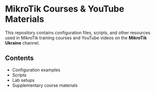 # MikroTik Courses & YouTube Materials

This repository contains configuration files, scripts, and other resources used in MikroTik training courses and YouTube videos on the **MikroTik Ukraine** channel.

## Contents
- Configuration examples
- Scripts
- Lab setups
- Supplementary course materials
